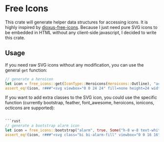 # Free Icons

This crate will generate helper data structures for accessing icons. It is highly inspired by [dioxus-free-icons](https://github.com/nissy-dev/dioxus-free-icons). Because I just need pure SVG icons to be embedded in HTML without any client-side javascript, I decided to write this crate.

## Usage

If you need raw SVG icons without any modification, you can use the general `get` function:

```rust
// generate a heroicon
let icon = free_icons::get(IconType::Heroicons(Heroicons::Outline), "academic-cap");
assert_eq!(icon, r###"<svg viewbox="0 0 24 24" fill=none height=24 width=24 xmlns=http://www.w3.org/2000/svg><path d="M11.6998 2.80541C11.8912 2.72176 12.1089 2.72176 12.3003 2.80541C16.0192 4.43023 19.5437 6.41649 22.8295 8.71968C23.0673 8.88636 23.1875 9.17532 23.1381 9.46147C23.0887 9.74762 22.8785 9.97953 22.5986 10.0568C21.9137 10.2459 21.2347 10.4495 20.5618 10.6665C17.8307 11.5473 15.2018 12.6555 12.6972 13.9689L12.6939 13.9706C12.5803 14.0302 12.467 14.0902 12.354 14.1506C12.1331 14.2686 11.8679 14.2686 11.6471 14.1506C11.533 14.0896 11.4186 14.029 11.3039 13.9689C10.0655 13.3195 8.79658 12.7202 7.5 12.1738V11.9501C7.5 11.8187 7.56742 11.7022 7.67173 11.639C9.17685 10.7271 10.7294 9.88577 12.3247 9.11948C12.6981 8.94014 12.8554 8.49207 12.6761 8.1187C12.4967 7.74532 12.0486 7.58803 11.6753 7.76737C10.036 8.55475 8.44086 9.41921 6.89449 10.356C6.44111 10.6307 6.13632 11.0803 6.03607 11.5839C5.18115 11.255 4.31499 10.9487 3.43829 10.666C2.76546 10.449 2.08644 10.2458 1.40154 10.0568C1.12162 9.97952 0.911461 9.74761 0.86204 9.46146C0.812619 9.17531 0.932824 8.88634 1.17061 8.71967C4.45645 6.41648 7.98097 4.43023 11.6998 2.80541Z" fill=#0F172A /><path d="M13.0609 15.4735C15.4997 14.1704 18.0621 13.0688 20.7258 12.1907C20.8601 13.6055 20.9458 15.0344 20.9813 16.4756C20.9889 16.7848 20.8059 17.067 20.5205 17.1862C17.6693 18.3765 14.9574 19.8342 12.4159 21.5278C12.1641 21.6957 11.836 21.6957 11.5841 21.5278C9.04267 19.8342 6.33073 18.3765 3.4796 17.1862C3.19416 17.067 3.01116 16.7848 3.01878 16.4756C3.05429 15.0343 3.14001 13.6053 3.27427 12.1904C4.19527 12.494 5.10415 12.8243 6 13.1804V14.4508C5.55165 14.7102 5.25 15.1949 5.25 15.7501C5.25 16.2454 5.49008 16.6847 5.86022 16.9578C5.7707 17.3385 5.63822 17.7109 5.46277 18.0676C5.91546 18.2813 6.36429 18.5018 6.8091 18.7291C7.06243 18.2138 7.24612 17.673 7.36014 17.1208C7.88449 16.8871 8.25 16.3613 8.25 15.7501C8.25 15.1949 7.94835 14.7102 7.5 14.4508V13.806C8.6714 14.3178 9.81885 14.8744 10.9402 15.4735C11.6028 15.8276 12.3983 15.8276 13.0609 15.4735Z" fill=#0F172A /><path d="M4.46222 19.4624C4.88136 19.0433 5.21502 18.5712 5.46277 18.0676C5.91546 18.2813 6.36429 18.5018 6.8091 18.7291C6.49055 19.3769 6.06164 19.9843 5.52288 20.5231C5.22999 20.816 4.75512 20.816 4.46222 20.5231C4.16933 20.2302 4.16933 19.7553 4.46222 19.4624Z" fill=#0F172A /></svg>"###);
```

If you want to add extra classes to the SVG icon, you could use the specific function (currently bootstrap, feather, font_awesome, heroicons, ionicons, octicons are supported):

```rust

```rust
// generate a bootstrap alarm icon
let icon = free_icons::bootstrap("alarm", true, Some("h-8 w-8 text-white"));
assert_eq!(icon, r###"<svg class="bi bi-alarm-fill" viewbox="0 0 16 16" fill=currentColor height=16 width=16 xmlns=http://www.w3.org/2000/svg><path d="M6 .5a.5.5 0 0 1 .5-.5h3a.5.5 0 0 1 0 1H9v1.07a7.001 7.001 0 0 1 3.274 12.474l.601.602a.5.5 0 0 1-.707.708l-.746-.746A6.97 6.97 0 0 1 8 16a6.97 6.97 0 0 1-3.422-.892l-.746.746a.5.5 0 0 1-.707-.708l.602-.602A7.001 7.001 0 0 1 7 2.07V1h-.5A.5.5 0 0 1 6 .5zm2.5 5a.5.5 0 0 0-1 0v3.362l-1.429 2.38a.5.5 0 1 0 .858.515l1.5-2.5A.5.5 0 0 0 8.5 9V5.5zM.86 5.387A2.5 2.5 0 1 1 4.387 1.86 8.035 8.035 0 0 0 .86 5.387zM11.613 1.86a2.5 2.5 0 1 1 3.527 3.527 8.035 8.035 0 0 0-3.527-3.527z"/></svg>"###);
```
